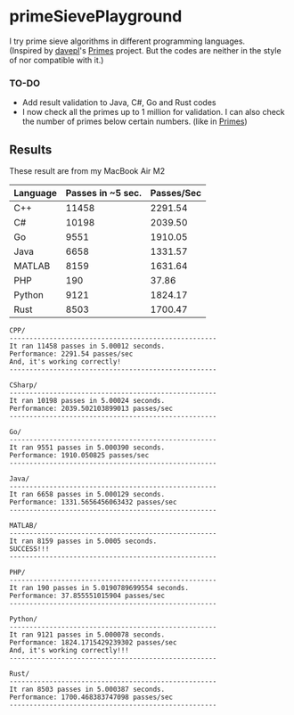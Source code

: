 # primeSievePlayground
I try prime sieve algorithms in different programming languages.  
(Inspired by [davepl](https://github.com/davepl)'s [Primes](https://github.com/PlummersSoftwareLLC/Primes) project. But the codes are neither in the style of nor compatible with it.)

### TO-DO
- Add result validation to Java, C#, Go and Rust codes
- I now check all the primes up to 1 million for validation. I can also check the number of primes below certain numbers. (like in [Primes](https://github.com/PlummersSoftwareLLC/Primes))

## Results
These result are from my MacBook Air M2

| **Language** | **Passes in ~5 sec.** | **Passes/Sec** |
|--------------|-----------------------|----------------|
| C++          | 11458                 | 2291.54        |
| C#           | 10198                 | 2039.50        |
| Go           | 9551                  | 1910.05        |
| Java         | 6658                  | 1331.57        |
| MATLAB       | 8159                  | 1631.64        |
| PHP          | 190                   | 37.86          |
| Python       | 9121                  | 1824.17        |
| Rust         | 8503                  | 1700.47        |

    CPP/
    ----------------------------------------------------
    It ran 11458 passes in 5.00012 seconds.
    Performance: 2291.54 passes/sec
    And, it's working correctly!
    ----------------------------------------------------

    CSharp/
    ----------------------------------------------------
    It ran 10198 passes in 5.00024 seconds.
    Performance: 2039.502103899013 passes/sec
    ----------------------------------------------------

    Go/
    ----------------------------------------------------
    It ran 9551 passes in 5.000390 seconds.
    Performance: 1910.050825 passes/sec
    ----------------------------------------------------

    Java/
    ----------------------------------------------------
    It ran 6658 passes in 5.000129 seconds.
    Performance: 1331.5656456063432 passes/sec
    ----------------------------------------------------

    MATLAB/
    ----------------------------------------------------
    It ran 8159 passes in 5.0005 seconds.
    SUCCESS!!!
    ----------------------------------------------------

    PHP/
    ----------------------------------------------------
    It ran 190 passes in 5.0190789699554 seconds.
    Performance: 37.855551015904 passes/sec
    ----------------------------------------------------

    Python/
    ----------------------------------------------------
    It ran 9121 passes in 5.000078 seconds.
    Performance: 1824.1715429239302 passes/sec
    And, it's working correctly!!!
    ----------------------------------------------------

    Rust/
    ----------------------------------------------------
    It ran 8503 passes in 5.000387 seconds.
    Performance: 1700.468383747098 passes/sec
    ----------------------------------------------------
